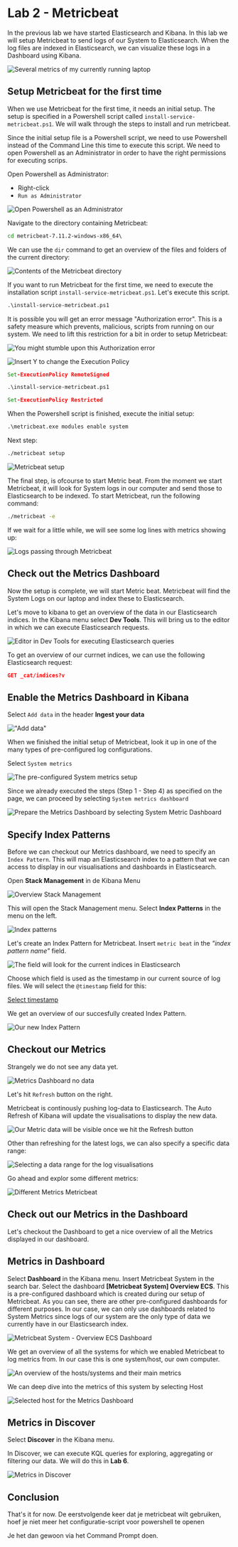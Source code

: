 # Lab 2 - Metricbeat


In the previous lab we have started Elasticsearch and Kibana. In this lab we will setup Metricbeat to send logs of our System  to Elasticsearch. When the log files are indexed in Elasticsearch, we can visualize these logs in a Dashboard using Kibana. 

![Several metrics of my currently running laptop](img/screenshot_dashboard_metricbeat_selected_system.PNG)


## Setup Metricbeat for the first time

When we use Metricbeat for the first time, it needs an initial setup. The setup is specified in a Powershell script called `install-service-metricbeat.ps1`. We will walk through the steps to install and run metricbeat.

Since the initial setup file is a Powershell script, we need to use Powershell instead of the Command Line this time to execute this script. We need to open Powershell as an Administrator in order to have the right permissions for executing scrips. 

Open Powershell as Administrator:

* Right-click
* `Run as Administrator`

![Open Powershell as an Administrator](img/open_powershell_as_administrator.png)


Navigate to the directory containing Metricbeat:

```bat
cd metricbeat-7.11.2-windows-x86_64\
```

We can use the `dir` command to get an overview of the files and folders of the current directory:


![Contents of the Metricbeat directory](img/screenshot_metricbeat_overview_directory.PNG)


If you want to run Metricbeat for the first time, we need to execute the installation script `install-service-metricbeat.ps1`. Let's execute this script.

```bat
.\install-service-metricbeat.ps1
```

It is possible you will get an error message "Authorization error". This is a safety measure which prevents, malicious, scripts from running on our system. We need to lift this restriction for a bit in order to setup Metricbeat:

![You might stumble upon this Authorization error](img/powershell_authorization_error.PNG)

![Insert `Y` to change the Execution Policy](img/powershell_aanpassen_policy_scripts.PNG)

```bat
Set-ExecutionPolicy RemoteSigned

.\install-service-metricbeat.ps1

Set-ExecutionPolicy Restricted
```

When the Powershell script is finished, execute the initial setup:

```bat
.\metricbeat.exe modules enable system
```

Next step:

```bat
./metricbeat setup
```

![Metricbeat setup](img/screenshot_output_metricbeat_setup.PNG)

The final step, is ofcourse to start Metric beat. From the moment we start Metricbeat, it will look for System logs in our computer and send those to Elasticsearch to be indexed. To start Metricbeat, run the following command:

```bat
./metricbeat -e 
```

If we wait for a little while, we will see some log lines with metrics showing up:

![Logs passing through Metricbeat](img/screenshot_voorbeeld_metrics_system_logs_die_binnenkomen_metricbeat.PNG)

## Check out the Metrics Dashboard

Now the setup is complete, we will start Metric beat. Metricbeat will find the System Logs on our laptop and index these to Elasticsearch.

Let's move to kibana to get an overview of the data in our Elasticsearch indices. In the Kibana menu select **Dev Tools**. This will bring us to the editor in which we can execute Elasticsearch requests. 

![Editor in Dev Tools for executing Elasticsearch queries](img/screenshot_metricbeat_index.PNG)

To get an overview of our currnet indices, we can use the following Elasticsearch request:

```json
GET _cat/indices?v
```



## Enable the Metrics Dashboard in Kibana


Select `Add data` in the header **Ingest your data**


!["Add data"](img/screenshot_homepage_kibana.PNG)

When we finished the initial setup of Metricbeat, look it up in one of the  many types of pre-configured log configurations. 



Select `System metrics`


![The pre-configured System metrics setup](img/screenshot_system_metrics_metricbeat.png)


Since we already executed the steps (Step 1 - Step 4) as specified on the page, we can proceed by selecting `System metrics dashboard`

![Prepare the Metrics Dashboard by selecting System Metric Dashboard](img/metricbeat_klaar_klik_system_metrics_dashboard.PNG)


## Specify Index Patterns


Before we can checkout our Metrics dashboard, we need to specify an `Index Pattern`. This will map an Elasticsearch index to a pattern that we can access to display in our visualisations and dashboards in Elasticsearch.

Open **Stack Management** in de Kibana Menu

![Overview Stack Management](img/screenshot_open_stack_management.PNG)

This will open the Stack Management menu. Select **Index Patterns** in the menu on the left.

![Index patterns](img/screenshot_create_index_pattern.PNG)

Let's create an Index Pattern for Metricbeat. Insert `metric beat` in the *"index pattern name"* field.

![The field will look for the current indices in Elasticsearch](img/screenshot_index_pattern_insert_metricbeat_create.PNG)


Choose which field is used as the timestamp in our current source of log files. We will select the `@timestamp` field for this:

[Select timestamp](img/screenshot_index_pattern_step_2_timestamp.PNG)


We get an overview of our succesfully created Index Pattern. 

![Our new Index Pattern](img/screenshot_overview_index_pattern_metricbeat.PNG)


## Checkout our Metrics 


Strangely we do not see any data yet.

![Metrics Dashboard no data](img/kibana_select_metrics_first_time.PNG)

Let's hit `Refresh` button on the right.

Metricbeat is continously pushing log-data to Elasticsearch. The Auto Refresh of Kibana will update the visualisations to display the new data.

![Our Metric data will be visible once we hit the Refresh button](img/screenshot_metric_refresh.PNG)


Other than refreshing for the latest logs, we can also specify a specific data range:

![Selecting a data range for the log visualisations](img/screenshot_pas_daterange_aan.PNG)

Go ahead and explor some different metrics:

![Different Metrics Metricbeat](img/screenshot_probeer_verschillende_metrics.PNG)



## Check out our Metrics in the Dashboard

Let's checkout the Dashboard to get a nice overview of all the Metrics displayed in our dashboard.


## Metrics in Dashboard

Select **Dashboard** in the Kibana menu. Insert Metricbeat System in the search bar. Select the dashboard **[Metricbeat System] Overview ECS**. This is a pre-configured dashboard which is created during our setup of Metricbeat. As you can see, there are other pre-configured dashboards for different purposes. In our case, we can only use dashboards related to System Metrics since logs of our system are the only type of data we currently have in our Elasticsearch index.

![Metricbeat System - Overview ECS Dashboard](img/screenshot_metricbeat_dashboard_type_in_system_metrics.PNG)




We get an overview of all the systems for which we enabled Metricbeat to log metrics from. In our case this is one system/host, our own computer.

![An overview of the hosts/systems and their main metrics](img/screenshot_dashboard_metricbeat_system_overview.PNG)


We can deep dive into the metrics of this system by selecting Host

![Selected host for the Metrics Dashboard](img/screenshot_dashboard_metricbeat_selected_system.PNG)

## Metrics in Discover

Select **Discover** in the Kibana menu.

In Discover, we can execute KQL queries for exploring, aggregating or filtering our data. We will do this in **Lab 6**.

![Metrics in Discover](img/screenshot_metric_beat_discover.PNG)



## Conclusion


That's it for now.
De eerstvolgende keer dat je metricbeat wilt gebruiken, hoef je niet meer het configuratie-script voor powershell te openen

Je het dan gewoon via het Command Prompt doen. 


